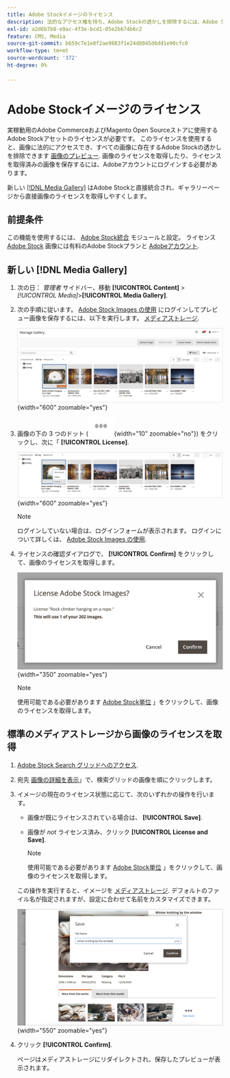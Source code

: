 ```yaml
---
title: Adobe Stockイメージのライセンス
description: 法的なアクセス権を持ち、Adobe Stockの透かしを排除するには、Adobe Stock画像のライセンスを取得します。
exl-id: a2d6b7b8-e9ac-4f3e-bcd1-05e2bb74b6c2
feature: CMS, Media
source-git-commit: b659c7e1e8f2ae9883f1e24d8045d6dd1e90cfc0
workflow-type: tm+mt
source-wordcount: '372'
ht-degree: 0%

---
```


# Adobe Stockイメージのライセンス

実稼動用のAdobe CommerceおよびMagento Open Sourceストアに使用するAdobe Stockアセットのライセンスが必要です。 このライセンスを使用すると、画像に法的にアクセスでき、すべての画像に存在するAdobe Stockの透かしを排除できます [画像のプレビュー][save-preview]. 画像のライセンスを取得したり、ライセンスを取得済みの画像を保存するには、Adobeアカウントにログインする必要があります。

新しい [[!DNL Media Gallery]](media-gallery.md) はAdobe Stockと直接統合され、ギャラリーページから直接画像のライセンスを取得しやすくします。

## 前提条件

この機能を使用するには、 [Adobe Stock統合][adobe-stock-integration] モジュールと設定。 ライセンス [Adobe Stock][adobe-stock] 画像には有料のAdobe Stockプランと [Adobeアカウント][adobe-signin].

## 新しい [!DNL Media Gallery]

1. 次の日： _管理者_ サイドバー、移動 **[!UICONTROL Content]** > _[!UICONTROL Media]_>**[!UICONTROL Media Gallery]**.

1. 次の手順に従います。 [Adobe Stock Images の使用][using-adobe-stock] にログインしてプレビュー画像を保存するには、以下を実行します。 [メディアストレージ][media-storage].

   ![保存されたプレビュー画像](./assets/adobe-stock-gallery-unlicensed.png){width="600" zoomable="yes"}

1. 画像の下の 3 つのドット (![アセットメニューアイコン](./assets/media-gallery-asset-menu-icon.png){width="10" zoomable="no"}) をクリックし、次に「 **[!UICONTROL License]**.

   ![Adobe Stock画像アクション](./assets/adobe-stock-gallery-image-actions.png){width="600" zoomable="yes"}

   >[!NOTE]
   >
   >ログインしていない場合は、ログインフォームが表示されます。 ログインについて詳しくは、 [Adobe Stock Images の使用][using-adobe-stock].

1. ライセンスの確認ダイアログで、 **[!UICONTROL Confirm]** をクリックして、画像のライセンスを取得します。

   ![ライセンスの確認](./assets/adobe-stock-gallery-license-confirm.png){width="350" zoomable="yes"}

   >[!NOTE]
   >
   >使用可能である必要があります [Adobe Stock単位][stock-credits] 」をクリックして、画像のライセンスを取得します。

## 標準のメディアストレージから画像のライセンスを取得

1. [Adobe Stock Search グリッドへのアクセス][access-search].

1. 宛先 [画像の詳細を表示][view-details]」で、検索グリッドの画像を順にクリックします。

1. イメージの現在のライセンス状態に応じて、次のいずれかの操作を行います。

   - 画像が既にライセンスされている場合は、 **[!UICONTROL Save]**.

   - 画像が _not_ ライセンス済み、クリック **[!UICONTROL License and Save]**.

     >[!NOTE]
     >
     >使用可能である必要があります [Adobe Stock単位][stock-credits] 」をクリックして、画像のライセンスを取得します。

   この操作を実行すると、イメージを [メディアストレージ][media-storage]. デフォルトのファイル名が指定されますが、設定に合わせて名前をカスタマイズできます。

   ![Adobe Stockライセンス画像を保存](./assets/adobe-stock-save-licensed.png){width="550" zoomable="yes"}

1. クリック **[!UICONTROL Confirm]**.

   ページはメディアストレージにリダイレクトされ、保存したプレビューが表示されます。

[adobe-stock-integration]: adobe-stock.md
[media-storage]: media-storage.md
[using-adobe-stock]: adobe-stock-manage.md
[save-preview]: adobe-stock-save-preview.md
[access-search]: adobe-stock-manage.md#access-the-adobe-stock-search-grid
[view-details]: adobe-stock-manage.md#view-image-details
[stock-credits]: https://helpx.adobe.com/stock/help/credit-packs.html
[adobe-stock]: https://stock.adobe.com
[adobe-signin]: https://helpx.adobe.com/manage-account/using/access-adobe-id-account.html
